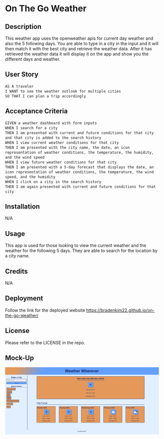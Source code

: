# On The Go Weather

## Description

This weather app uses the openweather apis for current day weather and also the 5 following days. You are able to type in a city in the input and it will then match it with the best city and retrieve the weather data. After it has retrieved the weather data it will display it on the app and show you the different days and weather.

## User Story

```
AS A traveler
I WANT to see the weather outlook for multiple cities
SO THAT I can plan a trip accordingly
```

## Acceptance Criteria

```
GIVEN a weather dashboard with form inputs
WHEN I search for a city
THEN I am presented with current and future conditions for that city and that city is added to the search history
WHEN I view current weather conditions for that city
THEN I am presented with the city name, the date, an icon representation of weather conditions, the temperature, the humidity, and the wind speed
WHEN I view future weather conditions for that city
THEN I am presented with a 5-day forecast that displays the date, an icon representation of weather conditions, the temperature, the wind speed, and the humidity
WHEN I click on a city in the search history
THEN I am again presented with current and future conditions for that city
```

## Installation

N/A

## Usage

This app is used for those looking to view the current weather and the weather for the following 5 days. They are able to search for the location by a city name.

## Credits

N/A

## Deployment

Follow the link for the deployed website https://bradenkim22.github.io/on-the-go-weather/

## License

Please refer to the LICENSE in the repo.

## Mock-Up

![Mock-Up](./Assets/mock-up.png)
